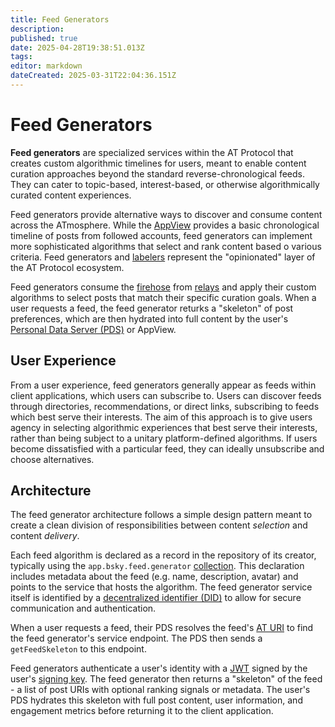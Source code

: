 ```yaml
---
title: Feed Generators
description: 
published: true
date: 2025-04-28T19:38:51.013Z
tags: 
editor: markdown
dateCreated: 2025-03-31T22:04:36.151Z
---
```


# Feed Generators

**Feed generators** are specialized services within the AT Protocol that creates custom algorithmic timelines for users, meant to enable content curation approaches beyond the standard reverse-chronological feeds. They can cater to topic-based, interest-based, or otherwise algorithmically curated content experiences. 

Feed generators provide alternative ways to discover and consume content across the ATmosphere. While the [AppView](/en/wiki/reference/core-architecture/appview) provides a basic chronological timeline of posts from followed accounts, feed generators can implement more sophisticated algorithms that select and rank content based o various criteria. Feed generators and [labelers](/en/wiki/reference/opinionated-services/labelers) represent the "opinionated" layer of the AT Protocol ecosystem.

Feed generators consume the [firehose](/en/wiki/reference/networking/firehose) from [relays](/en/wiki/reference/core-architecture/relay) and apply their custom algorithms to select posts that match their specific curation goals. When a user requests a feed, the feed generator returks a "skeleton" of post preferences, which are then hydrated into full content by the user's [Personal Data Server (PDS)](/en/wiki/reference/core-architecture/pds) or AppView.

## User Experience

From a user experience, feed generators generally appear as feeds within client applications, which users can subscribe to. Users can discover feeds through directories, recommendations, or direct links, subscribing to feeds which best serve their interests. The aim of this approach is to give users agency in selecting algorithmic experiences that best serve their interests, rather than being subject to a unitary platform-defined algorithms. If users become dissatisfied with a particular feed, they can ideally unsubscribe and choose alternatives.

## Architecture

The feed generator architecture follows a simple design pattern meant to create a clean division of responsibilities between content *selection* and content *delivery*.

Each feed algorithm is declared as a record in the repository of its creator, typically using the `app.bsky.feed.generator` [collection](/en/wiki/reference/data/collections). This declaration includes metadata about the feed (e.g. name, description, avatar) and points to the service that hosts the algorithm. The feed generator service itself is identified by a [decentralized identifier (DID)](/en/wiki/reference/identifiers/did) to allow for secure communication and authentication.

When a user requests a feed, their PDS resolves the feed's [AT URI](/en/wiki/reference/identifiers/at-uri) to find the feed generator's service endpoint. The PDS then sends a `getFeedSkeleton` to this endpoint.

Feed generators authenticate a user's identity with a [JWT](https://en.wikipedia.org/wiki/JSON_Web_Token) signed by the user's [signing key](/en/wiki/reference/cryptography/signing-keys). The feed generator then returns a "skeleton" of the feed - a list of post URIs with optional ranking signals or metadata. The user's PDS hydrates this skeleton with full post content, user information, and engagement metrics before returning it to the client application.